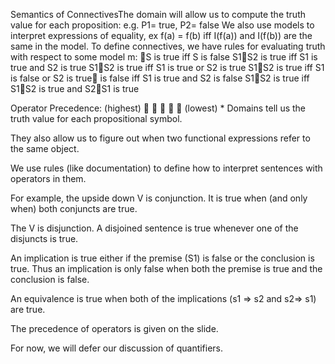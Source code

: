 Semantics of ConnectivesThe domain will allow us to compute the  truth value for each proposition:
e.g. P1= true,  P2= false
We also use models to interpret expressions of equality, ex f(a) = f(b) iff I(f(a)) and I(f(b)) are the same in the model.
To define connectives, we have rules for evaluating truth with respect to some model m:
S		is true  iff S	is false
S1S2	is true  iff S1	is true	and	S2 is true
S1S2	is true  iff S1	is true	  or	S2 is true
S1S2 	is true  iff S1 is false      or	S2 is true		is false iff S1 is true	and	S2 is false
S1S2 	is true iff S1S2 	is true 	and 	S2S1 is true

Operator Precedence: (highest)      (lowest)
*
Domains tell us the truth value for each propositional symbol.

They also allow us to figure out when two functional expressions refer to the same object.

We use rules (like documentation) to define how to interpret sentences with operators in them.

For example, the upside down V is conjunction.  It is true when (and only when) both conjuncts are true.

The V is disjunction. A disjoined sentence is true whenever one of the disjuncts is true.

An implication is true either if the premise (S1) is false or the conclusion is true. Thus an implication is only false when both the premise is true and the conclusion is false.

An equivalence is true when both of the implications (s1 => s2 and s2=> s1) are true.

The precedence of operators is given on the slide.

For now, we will defer our discussion of quantifiers.